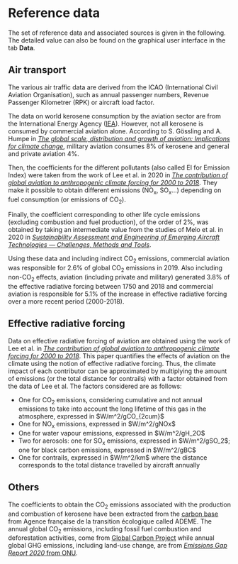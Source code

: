 # Reference data

The set of reference data and associated sources is given in the following. The detailed value can also be found on 
the graphical user interface in the tab <b>Data</b>.

## Air transport

The various air traffic data are derived from the ICAO (International Civil Aviation Organisation), such as annual 
passenger numbers, Revenue Passenger Kilometrer (RPK) or aircraft load factor. 
    
The data on world kerosene consumption by the aviation sector are from the International Energy Agency 
(<u><a href="https://www.iea.org/sankey/#?c=World&s=Final%20consumption" target="_blank">IEA</a></u>). 
However, not all kerosene is consumed by commercial aviation alone. According to S. Gössling and A. Humpe 
in <u><a href="https://www.sciencedirect.com/science/article/pii/S0959378020307779" target="_blank">*The global scale, distribution and growth of aviation: Implications for climate change*</a></u>, 
military aviation consumes 8% of kerosene and general and private aviation 4%. 
    
Then, the coefficients for the different pollutants (also called EI for Emission Index) were taken from the work of 
Lee et al. in 2020 in <u><a href="https://www.sciencedirect.com/science/article/pii/S1352231020305689" target="_blank">*The contribution of global aviation to anthropogenic climate forcing for 2000 to 2018*</a></u>. 
They make it possible to obtain different emissions (NO<sub>x</sub>, SO<sub>x</sub>...) depending on fuel consumption 
(or emissions of CO<sub>2</sub>). 
    
Finally, the coefficient corresponding to other life cycle emissions (excluding combustion and fuel production), 
of the order of 2%, was obtained by taking an intermediate value from the studies of Melo et al. in 2020 in 
<u><a href="https://www.mdpi.com/2071-1050/12/14/5663" target="_blank">*Sustainability Assessment and Engineering of Emerging Aircraft Technologies — Challenges, Methods and Tools*</a></u>.
    
Using these data and including indirect CO<sub>2</sub> emissions, commercial aviation was responsible for 2.6% of 
global CO<sub>2</sub> emissions in 2019. Also including non-CO<sub>2</sub> effects, aviation (including private and 
military) generated 3.8% of the effective radiative forcing between 1750 and 2018 and commercial aviation is 
responsible for 5.1% of the increase in effective radiative forcing over a more recent period (2000-2018).
    
## Effective radiative forcing

Data on effective radiative forcing of aviation are obtained using the work of Lee et al. in 
<a href="https://www.sciencedirect.com/science/article/pii/S1352231020305689" target="_blank">*The contribution of global aviation to anthropogenic climate forcing for 2000 to 2018*</a>. 
This paper quantifies the effects of aviation on the climate using the notion of effective radiative forcing. Thus, 
the climate impact of each contributor can be approximated by multiplying the amount of emissions (or the total 
distance for contrails) with a factor obtained from the data of Lee et al. The factors considered are as follows:
<ul>
<li>One for CO<sub>2</sub> emissions, considering cumulative and not annual emissions to take into account the long lifetime of this gas in the atmosphere, expressed in $W/m^2/gCO_{2cum}$</li>
<li>One for NO<sub>x</sub> emissions, expressed in $W/m^2/gNOx$</li>
<li>One for water vapour emissions, expressed in $W/m^2/gH_2O$</li>
<li>Two for aerosols: one for SO<sub>x</sub> emissions, expressed in $W/m^2/gSO_2$; one for black carbon emissions, expressed in $W/m^2/gBC$</li>
<li>One for contrails, expressed in $W/m^2/km$ where the distance corresponds to the total distance travelled by aircraft annually</li>
</ul>

## Others

The coefficients to obtain the CO<sub>2</sub> emissions associated with the production and combustion of kerosene 
have been extracted from the <u><a href="https://www.bilans-ges.ademe.fr/docutheque/docs/%5BBase%20Carbone%5D%20Documentation%20g%C3%A9n%C3%A9rale%20v11.5.pdf" target="_blank">carbon base</a></u> 
from Agence française de la transition écologique called ADEME. The annual global CO<sub>2</sub> emissions, including 
fossil fuel combustion and deforestation activities, come from <u><a href="https://www.globalcarbonproject.org/" target="_blank">Global Carbon Project</a></u> 
while annual global GHG emissions, including land-use change, are from <u><a href="https://www.globalcarbonproject.org/" target="_blank">*Emissions Gap Report 2020* from ONU</a></u>.

